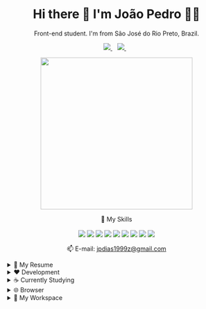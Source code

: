<h1 align='center'>
  Hi there 👋 I'm João Pedro 👨‍💻 
</h1>

<p align='center'>
  Front-end student. I'm from São José do Rio Preto, Brazil.
</p>

<p align='center'>
  <a href="https://www.linkedin.com/in/jo%C3%A3o-pedro-dias-a91b1a18a/">
    <img src="https://img.shields.io/badge/linkedin-%230077B5.svg?&style=for-the-badge&logo=linkedin&logoColor=white" />
  </a>&nbsp;&nbsp;
  <a href="https://www.instagram.com/joao_pedro.diias/">
    <img src="https://img.shields.io/badge/instagram-%23E4405F.svg?&style=for-the-badge&logo=instagram&logoColor=white" />        
  </a>&nbsp;&nbsp;
</p>

<p align='center'>
  <a href="#"><img src="https://github-readme-stats.vercel.app/api?username=joao-pedro-dias&show_icons=true&count_private=true&theme=dark" width="350"></a>
</p>

<p align='center'>
  🚀 My Skills<br/><br/>
  <img src="https://img.shields.io/badge/HTML-239120?style=for-the-badge&logo=html5&logoColor=white" />
  <img src="https://img.shields.io/badge/JavaScript-F7DF1E?style=for-the-badge&logo=javascript&logoColor=black" />
  <img src="https://img.shields.io/badge/.NET-512BD4?style=for-the-badge&logo=dotnet&logoColor=white" />
  <img src="https://img.shields.io/badge/Postman-FF6C37?style=for-the-badge&logo=Postman&logoColor=white" />
  <img src="https://img.shields.io/badge/CSS-239120?&style=for-the-badge&logo=css3&logoColor=white" />
  <img src="https://img.shields.io/badge/Bootstrap-563D7C?style=for-the-badge&logo=bootstrap&logoColor=white" />
  <img src="https://img.shields.io/badge/Microsoft_SQL_Server-CC2927?style=for-the-badge&logo=microsoft-sql-server&logoColor=white" />
  <img src="https://img.shields.io/badge/PostgreSQL-316192?style=for-the-badge&logo=postgresql&logoColor=white" />
  <img src="https://img.shields.io/badge/jQuery-0769AD?style=for-the-badge&logo=jquery&logoColor=white" />
</p>

<p align='center'>
  📫 E-mail: <a href='mailto:jpdias1999z@gmail.com'>jpdias1999z@gmail.com</a>
</p>

<details>
  <summary>📃 My Resume</summary>
  
## 👨‍🎓 Education

- **Bachelor in Information Systems**\
📆 2018 - 2021\
📍 **União das Faculdades dos Grandes Lagos** - São José do Rio Preto, Brazil

## 👨‍💻 Experience

<img align="right" src="https://img.shields.io/badge/PostgreSQL-316192?style=for-the-badge&logo=postgresql&logoColor=white" />
<img align="right" src="https://img.shields.io/badge/Microsoft_SQL_Server-CC2927?style=for-the-badge&logo=microsoft-sql-server&logoColor=white" />

- **Support Analyst**\
📆 2018 - Moment\
📍 **GoldSystem** - São José do Rio Preto/SP, Brazil

- **Certified Tech Developer**
  
</details>

<details>
  <summary> ❤ Development</summary>
  
## 1️⃣ Customer Satisfaction Survey
  System developed internally for the company's employee to carry out a customer satisfaction survey\
    Sistema desenvolvido internamente para o colaborador da empresa realizar pesquisa de satisfação do cliente
  
  <img src="https://img.shields.io/badge/HTML-239120?style=for-the-badge&logo=html5&logoColor=white" />
  <img src="https://img.shields.io/badge/JavaScript-F7DF1E?style=for-the-badge&logo=javascript&logoColor=black" />
  <img src="https://img.shields.io/badge/CSS-239120?&style=for-the-badge&logo=css3&logoColor=white" />
  <img src="https://img.shields.io/badge/Bootstrap-563D7C?style=for-the-badge&logo=bootstrap&logoColor=white" />
  <img src="https://img.shields.io/badge/Java-ED8B00?style=for-the-badge&logo=java&logoColor=white" />
  <img src="https://img.shields.io/badge/PostgreSQL-316192?style=for-the-badge&logo=postgresql&logoColor=white" />
  
## 2️⃣ Completion of course work (TCC)
  <p>This system's main objective is to connect "fretistas" and "contratantes" so that freight can be carried out</p>
  <p>Tradução: O objetivo principal deste sistema é conectar "fretistas" e "contratantes" para que o frete possa ser realizado</p>
  <p>Link: https://github.com/joao-pedro-dias/difrete-backend</p>
  
  <img src="https://img.shields.io/badge/HTML-239120?style=for-the-badge&logo=html5&logoColor=white" />
  <img src="https://img.shields.io/badge/JavaScript-F7DF1E?style=for-the-badge&logo=javascript&logoColor=black" />
  <img src="https://img.shields.io/badge/.NET-512BD4?style=for-the-badge&logo=dotnet&logoColor=white" />
  <img src="https://img.shields.io/badge/Postman-FF6C37?style=for-the-badge&logo=Postman&logoColor=white" />
  <img src="https://img.shields.io/badge/CSS-239120?&style=for-the-badge&logo=css3&logoColor=white" />
  <img src="https://img.shields.io/badge/Bootstrap-563D7C?style=for-the-badge&logo=bootstrap&logoColor=white" />
  <img src="https://img.shields.io/badge/Microsoft_SQL_Server-CC2927?style=for-the-badge&logo=microsoft-sql-server&logoColor=white" />
  <img src="https://img.shields.io/badge/jQuery-0769AD?style=for-the-badge&logo=jquery&logoColor=white" />
  
</details>

<details>
  <summary>☕ Currently Studying</summary>
  
## 🕑 Loading...

<p align='center'>
  <img src="https://img.shields.io/badge/Java-ED8B00?style=for-the-badge&logo=java&logoColor=white" />
  <img src="https://img.shields.io/badge/React-20232A?style=for-the-badge&logo=react&logoColor=61DAFB" />
  <img src="https://img.shields.io/badge/Git-F05032?style=for-the-badge&logo=git&logoColor=white" />
</p>

</details>

<details>
  <summary>🌐 Browser</summary>
  
  ## 💛 Favorite
  
  <img src="https://img.shields.io/badge/Vivaldi-EF3939?style=for-the-badge&logo=Vivaldi&logoColor=white" />
  
</details>

<details>
  <summary> 💼 My Workspace</summary>
  
  ## 💻 Notebook
  
  <img src="https://img.shields.io/badge/Windows-0078D6?style=for-the-badge&logo=windows&logoColor=white" />
  <img src="https://img.shields.io/badge/acer-amd%20ryzen%205-83B81A?style=for-the-badge&logo=acer&logoColor=white" />
  <img src="https://img.shields.io/badge/RAM-8GB-%230071C5.svg?&style=for-the-badge&logoColor=white" />
  <img src="https://img.shields.io/badge/acer-Aspire%203-83B81A?style=for-the-badge&logo=acer&logoColor=white" />
  <img src="https://img.shields.io/badge/SSD-256GB-%230071C5.svg?&style=for-the-badge&logoColor=white" />
  <img src="https://img.shields.io/badge/amd-radeon%20graphics-%2376B900.svg?&style=for-the-badge&logo=amd&logoColor=white" />
  

  
</details>

<!--
**joao-pedro-dias/joao-pedro-dias** is a ✨ _special_ ✨ repository because its `README.md` (this file) appears on your GitHub profile.
Link do README.md profile: https://github.com/alexandresanlim/alexandresanlim/edit/master/README.md
Link dos ícones: https://github.com/alexandresanlim/Badges4-README.md-Profile#-skills-
-->
